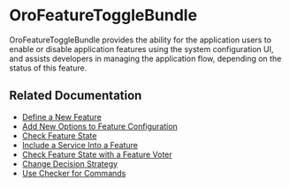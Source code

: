 <a id="bundle-docs-platform-feature-toggle-bundle"></a>

# OroFeatureToggleBundle

OroFeatureToggleBundle provides the ability for the application users to enable or disable application features using the system configuration UI, and assists developers in managing the application flow, depending on the status of this feature.

## Related Documentation

* [Define a New Feature](../../../backend/feature-toggle/index.md#dev-feature-toggle)
* [Add New Options to Feature Configuration](../../../backend/feature-toggle/index.md#feature-toggle-new-options)
* [Check Feature State](../../../backend/feature-toggle/index.md#feature-toggle-check-feature-state)
* [Include a Service Into a Feature](../../../backend/feature-toggle/index.md#feature-toggle-include-services)
* [Check Feature State with a Feature Voter](../../../backend/feature-toggle/index.md#feature-toggle-feature-voter)
* [Change Decision Strategy](../../../backend/feature-toggle/index.md#feature-toggle-change-decision-strategy)
* [Use Checker for Commands](../../../backend/feature-toggle/index.md#feature-toggle-checker-for-commands)
